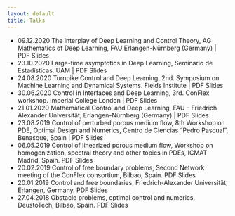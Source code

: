 ```yaml
---
layout: default
title: Talks
---
```


- 09.12.2020 The interplay of Deep Learning and Control Theory, AG Mathematics of Deep Learning, FAU Erlangen-Nürnberg (Germany) | PDF Slides
- 23.10.2020 Large-time asymptotics in Deep Learning, Seminario de Estadísticas. UAM | PDF Slides
- 24.08.2020 Turnpike Control and Deep Learning, 2nd. Symposium on Machine Learning and Dynamical Systems. Fields Institute | PDF Slides
- 30.06.2020 Control in Interfaces and Deep Learning, 3rd. ConFlex workshop. Imperial College London | PDF Slides
- 21.01.2020 Mathematical Control and Deep Learning, FAU – Friedrich Alexander Universität, Erlangen-Nürnberg (Germany) | PDF Slides
- 23.08.2019 Control of perturbed porous medium flow, 8th Workshop on PDE, Optimal Design and Numerics, Centro de Ciencias “Pedro Pascual”, Benasque, Spain | PDF Slides
- 06.05.2019 Control of linearized porous medium flow, Workshop on homogenization, spectral theory and other topics in PDEs, ICMAT Madrid, Spain. PDF Slides
- 20.02.2019 Control of free boundary problems, Second Network meeting of the ConFlex consortium, Bilbao, Spain. PDF Slides
- 20.01.2019 Control and free boundaries, Friedrich-Alexander Universität, Erlangen, Germany. PDF Slides
- 27.04.2018 Obstacle problems, optimal control and numerics, DeustoTech, Bilbao, Spain. PDF Slides

